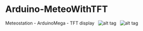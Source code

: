 # Arduino-MeteoWithTFT
Meteostation - ArduinoMega - TFT display
&nbsp;
![alt tag](https://github.com/chupakabram/Arduino-MeteoWithTFT/blob/main/Img/IMG_20211020_192639_452.jpg)
&nbsp;
![alt tag](https://github.com/chupakabram/Arduino-MeteoWithTFT/blob/main/Img/IMG_20211020_192653_438.jpg)
&nbsp;
